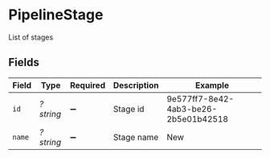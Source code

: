 # PipelineStage

List of stages


## Fields

| Field                                | Type                                 | Required                             | Description                          | Example                              |
| ------------------------------------ | ------------------------------------ | ------------------------------------ | ------------------------------------ | ------------------------------------ |
| `id`                                 | *?string*                            | :heavy_minus_sign:                   | Stage id                             | 9e577ff7-8e42-4ab3-be26-2b5e01b42518 |
| `name`                               | *?string*                            | :heavy_minus_sign:                   | Stage name                           | New                                  |